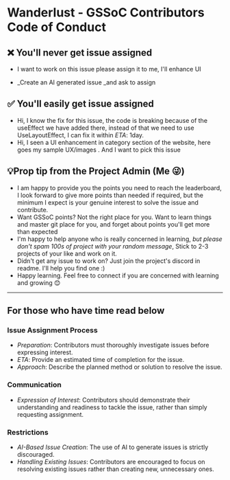 # Wanderlust - GSSoC Contributors Code of Conduct


## ❌ You'll never get issue assigned

- I want to work on this issue please assign it to me, I'll enhance UI

- \_Create an AI generated issue \_and ask to assign

## ✅ You'll easily get issue assigned

- Hi, I know the fix for this issue, the code is breaking because of the useEffect we have added there, instead of that we need to use UseLayoutEffect, I can fix it within *ETA*: 1day.
- Hi, I seen a UI enhancement in category section of the website, here goes my sample UX/images <link>. And I want to pick this issue

## 💡Prop tip from the Project Admin (Me 😜)

- I am happy to provide you the points you need to reach the leaderboard, I look forward to give more points than needed if required, but the minimum I expect is your genuine interest to solve the issue and contribute.
- Want GSSoC points? Not the right place for you. Want to learn things and master git place for you, and forget about points you'll get more than expected
- I'm happy to help anyone who is really concerned in learning, *but please don't spam 100s of project with your random message*, Stick to 2-3 projects of your like and work on it.
- Didn't get any issue to work on? Just join the project's discord in readme. I'll help you find one :)
- Happy learning. Feel free to connect if you are concerned with learning and growing 😊

---

## For those who have time read below

### Issue Assignment Process

- *Preparation*: Contributors must thoroughly investigate issues before expressing interest.
- *ETA*: Provide an estimated time of completion for the issue.
- *Approach*: Describe the planned method or solution to resolve the issue.

### Communication

- *Expression of Interest*: Contributors should demonstrate their understanding and readiness to tackle the issue, rather than simply requesting assignment.

### Restrictions

- *AI-Based Issue Creation*: The use of AI to generate issues is strictly discouraged.
- *Handling Existing Issues*: Contributors are encouraged to focus on resolving existing issues rather than creating new, unnecessary ones.